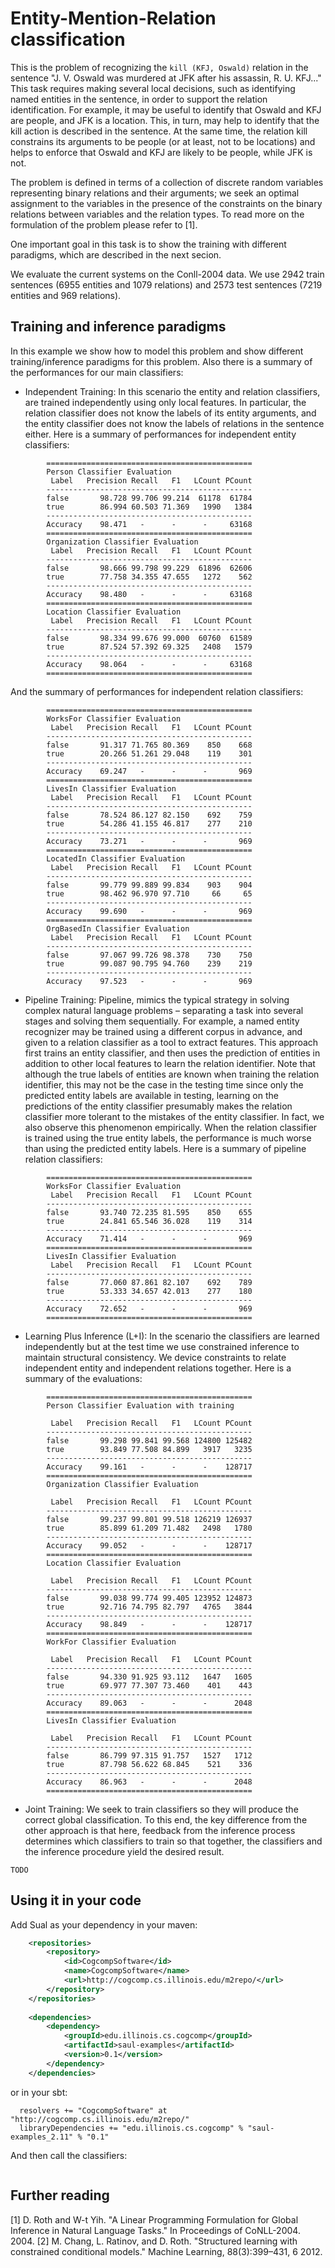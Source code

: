 # Entity-Mention-Relation classification 

This is the problem of recognizing the `kill (KFJ, Oswald)` relation in the sentence "J. V. 
Oswald was murdered at JFK after his assassin, R. U. KFJ..." This task requires making several
local decisions, such as identifying named entities in the sentence, in order to support the 
relation identification. For example, it may be useful to identify that Oswald and KFJ are 
people, and JFK is a location. This, in turn, may help to identify that the kill action is 
described in the sentence. At the same time, the relation kill constrains its arguments to 
be people (or at least, not to be locations) and helps to enforce that Oswald and KFJ are 
likely to be people, while JFK is not.

The problem is defined in terms of a collection of discrete random variables representing 
binary relations and their arguments; we seek an optimal assignment to the variables in 
the presence of the constraints on the binary relations between variables and the relation 
types. To read more on the formulation of the problem please refer to [1]. 

One important goal in this task is to show the training with different paradigms, which are 
described in the next secion. 

We evaluate the current systems on the Conll-2004 data. We use 2942 train sentences (6955 entities and 1079 relations) 
and 2573 test sentences (7219 entities and 969 relations). 

## Training and inference paradigms

In this example we show how to model this problem and show different training/inference paradigms 
for this problem. Also there is a summary of the performances for our main classifiers: 

 - Independent Training: In this scenario the entity and relation classifiers, are trained independently using only 
            local features. In particular, the relation classifier does not know the labels of its entity arguments,
            and the entity classifier does not know the labels of relations in the sentence either. 
            Here is a summary of performances for independent entity classifiers: 
```
        ==============================================
        Person Classifier Evaluation
         Label   Precision Recall   F1   LCount PCount
        ----------------------------------------------
        false       98.728 99.706 99.214  61178  61784
        true        86.994 60.503 71.369   1990   1384
        ----------------------------------------------
        Accuracy    98.471   -      -      -     63168
        ==============================================
        Organization Classifier Evaluation
         Label   Precision Recall   F1   LCount PCount
        ----------------------------------------------
        false       98.666 99.798 99.229  61896  62606
        true        77.758 34.355 47.655   1272    562
        ----------------------------------------------
        Accuracy    98.480   -      -      -     63168
        ==============================================
        Location Classifier Evaluation
         Label   Precision Recall   F1   LCount PCount
        ----------------------------------------------
        false       98.334 99.676 99.000  60760  61589
        true        87.524 57.392 69.325   2408   1579
        ----------------------------------------------
        Accuracy    98.064   -      -      -     63168
        ==============================================
```         
            
And the summary of performances for independent relation classifiers:
             
```
        ==============================================
        WorksFor Classifier Evaluation
         Label   Precision Recall   F1   LCount PCount
        ----------------------------------------------
        false       91.317 71.765 80.369    850    668
        true        20.266 51.261 29.048    119    301
        ----------------------------------------------
        Accuracy    69.247   -      -      -       969
        ==============================================
        LivesIn Classifier Evaluation
         Label   Precision Recall   F1   LCount PCount
        ----------------------------------------------
        false       78.524 86.127 82.150    692    759
        true        54.286 41.155 46.817    277    210
        ----------------------------------------------
        Accuracy    73.271   -      -      -       969
        ==============================================
        LocatedIn Classifier Evaluation
         Label   Precision Recall   F1   LCount PCount
        ----------------------------------------------
        false       99.779 99.889 99.834    903    904
        true        98.462 96.970 97.710     66     65
        ----------------------------------------------
        Accuracy    99.690   -      -      -       969
        ==============================================
        OrgBasedIn Classifier Evaluation
         Label   Precision Recall   F1   LCount PCount
        ----------------------------------------------
        false       97.067 99.726 98.378    730    750
        true        99.087 90.795 94.760    239    219
        ----------------------------------------------
        Accuracy    97.523   -      -      -       969 
```

 - Pipeline Training: Pipeline, mimics the typical strategy in solving complex natural language problems – separating a 
            task into several stages and solving them sequentially. For example, a named entity recognizer may be 
            trained using a different corpus in advance, and given to a relation classifier as a tool to extract 
            features. This approach first trains an entity classifier, and then uses the prediction of entities in 
            addition to other local features to learn the relation identifier. Note that although the true labels of 
            entities are known when training the relation identifier, this may not be the case in the testing time since 
            only the predicted entity labels are available in testing, learning on the predictions of the entity 
            classifier presumably makes the relation classifier more tolerant to the mistakes of the entity classifier. 
            In fact, we also observe this phenomenon empirically. When the relation classifier is trained using the 
            true entity labels, the performance is much worse than using the predicted entity labels.
            Here is a summary of pipeline relation classifiers: 
```
        ==============================================
        WorksFor Classifier Evaluation
         Label   Precision Recall   F1   LCount PCount
        ----------------------------------------------
        false       93.740 72.235 81.595    850    655
        true        24.841 65.546 36.028    119    314
        ----------------------------------------------
        Accuracy    71.414   -      -      -       969
        ==============================================
        LivesIn Classifier Evaluation
         Label   Precision Recall   F1   LCount PCount
        ----------------------------------------------
        false       77.060 87.861 82.107    692    789
        true        53.333 34.657 42.013    277    180
        ----------------------------------------------
        Accuracy    72.652   -      -      -       969
        ==============================================
```         
            
 - Learning Plus Inference (L+I): In the scenario the classifiers are learned independently but at the test time we use 
            constrained inference to maintain structural consistency. We device constraints to relate independent entity 
            and independent relations together. Here is a summary of the evaluations: 
            
```
        ==============================================
        Person Classifier Evaluation with training
        
         Label   Precision Recall   F1   LCount PCount
        ----------------------------------------------
        false       99.298 99.841 99.568 124800 125482
        true        93.849 77.508 84.899   3917   3235
        ----------------------------------------------
        Accuracy    99.161   -      -      -    128717
        ==============================================
        Organization Classifier Evaluation
        
         Label   Precision Recall   F1   LCount PCount
        ----------------------------------------------
        false       99.237 99.801 99.518 126219 126937
        true        85.899 61.209 71.482   2498   1780
        ----------------------------------------------
        Accuracy    99.052   -      -      -    128717
        ==============================================
        Location Classifier Evaluation
        
         Label   Precision Recall   F1   LCount PCount
        ----------------------------------------------
        false       99.038 99.774 99.405 123952 124873
        true        92.716 74.795 82.797   4765   3844
        ----------------------------------------------
        Accuracy    98.849   -      -      -    128717
        ==============================================
        WorkFor Classifier Evaluation
        
         Label   Precision Recall   F1   LCount PCount
        ----------------------------------------------
        false       94.330 91.925 93.112   1647   1605
        true        69.977 77.307 73.460    401    443
        ----------------------------------------------
        Accuracy    89.063   -      -      -      2048
        ==============================================
        LivesIn Classifier Evaluation
        
         Label   Precision Recall   F1   LCount PCount
        ----------------------------------------------
        false       86.799 97.315 91.757   1527   1712
        true        87.798 56.622 68.845    521    336
        ----------------------------------------------
        Accuracy    86.963   -      -      -      2048
        ==============================================
```             
            
 - Joint Training: We seek to train classifiers so they will produce the correct global classification. To
                  this end, the key difference from the other approach is that here, feedback from the inference process 
                  determines which classifiers to train so that together, the classifiers and the inference procedure 
                  yield the desired result. 
```
TODO
```

## Using it in your code
Add Sual as your dependency in your maven: 

```xml
    <repositories>
        <repository>
            <id>CogcompSoftware</id>
            <name>CogcompSoftware</name>
            <url>http://cogcomp.cs.illinois.edu/m2repo/</url>
        </repository>
    </repositories>
    
    <dependencies>
        <dependency>
            <groupId>edu.illinois.cs.cogcomp</groupId>
            <artifactId>saul-examples</artifactId>
            <version>0.1</version>
        </dependency>
    </dependencies>
```

or in your sbt: 

```
  resolvers += "CogcompSoftware" at "http://cogcomp.cs.illinois.edu/m2repo/"
  libraryDependencies += "edu.illinois.cs.cogcomp" % "saul-examples_2.11" % "0.1"
```

And then call the classifiers: 
```

```
 
## Further reading 
 
[1] D. Roth and W-t Yih. "A Linear Programming Formulation for Global Inference in Natural Language Tasks." In 
Proceedings of CoNLL-2004. 2004.
[2] M. Chang, L. Ratinov, and D. Roth. "Structured learning with constrained conditional models." Machine Learning,
    88(3):399–431, 6 2012.
    